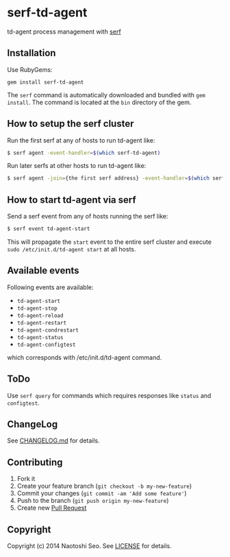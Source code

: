 # serf-td-agent

td-agent process management with [serf](http://www.serfdom.io/)

## Installation

Use RubyGems:

```
gem install serf-td-agent
```

The `serf` command is automatically downloaded and bundled with `gem install`. The command is located at the `bin` directory of the gem. 

## How to setup the serf cluster

Run the first serf at any of hosts to run td-agent like:

```bash
$ serf agent -event-handler=$(which serf-td-agent)
```

Run later serfs at other hosts to run td-agent like:

```bash
$ serf agent -join={the first serf address} -event-handler=$(which serf-td-agent)
```

## How to start td-agent via serf

Send a serf event from any of hosts running the serf like:

```bash
$ serf event td-agent-start
```

This will propagate the `start` event to the entire serf cluster and execute `sudo /etc/init.d/td-agent start` at all hosts.

## Available events

Following events are available: 

* `td-agent-start`
* `td-agent-stop`
* `td-agent-reload`
* `td-agent-restart`
* `td-agent-condrestart`
* `td-agent-status`
* `td-agent-configtest`

which corresponds with /etc/init.d/td-agent command. 

## ToDo

Use `serf query` for commands which requires responses like `status` and `configtest`. 

## ChangeLog

See [CHANGELOG.md](CHANGELOG.md) for details.

## Contributing

1. Fork it
2. Create your feature branch (`git checkout -b my-new-feature`)
3. Commit your changes (`git commit -am 'Add some feature'`)
4. Push to the branch (`git push origin my-new-feature`)
5. Create new [Pull Request](../../pull/new/master)

## Copyright

Copyright (c) 2014 Naotoshi Seo. See [LICENSE](LICENSE) for details.

